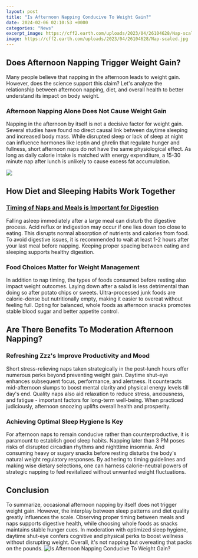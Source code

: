```yaml
---
layout: post
title: "Is Afternoon Napping Conducive To Weight Gain?"
date: 2024-02-06 02:10:53 +0000
categories: "News"
excerpt_image: https://cff2.earth.com/uploads/2023/04/26104628/Nap-scaled.jpg
image: https://cff2.earth.com/uploads/2023/04/26104628/Nap-scaled.jpg
---
```


## Does Afternoon Napping Trigger Weight Gain?
Many people believe that napping in the afternoon leads to weight gain. However, does the science support this claim? Let's analyze the relationship between afternoon napping, diet, and overall health to better understand its impact on body weight. 
### Afternoon Napping Alone Does Not Cause Weight Gain
Napping in the afternoon by itself is not a decisive factor for weight gain. Several studies have found no direct causal link between daytime sleeping and increased body mass. While disrupted sleep or lack of sleep at night can influence hormones like leptin and ghrelin that regulate hunger and fullness, short afternoon naps do not have the same physiological effect. As long as daily calorie intake is matched with energy expenditure, a 15-30 minute nap after lunch is unlikely to cause excess fat accumulation.

![](https://i.pinimg.com/originals/56/09/8e/56098e321a1591d2e14424ea5495cf0a.png)
## How Diet and Sleeping Habits Work Together   
### [Timing of Naps and Meals is Important for Digestion](https://yt.io.vn/collection/agudelo)
Falling asleep immediately after a large meal can disturb the digestive process. Acid reflux or indigestion may occur if one lies down too close to eating. This disrupts normal absorption of nutrients and calories from food. To avoid digestive issues, it is recommended to wait at least 1-2 hours after your last meal before napping. Keeping proper spacing between eating and sleeping supports healthy digestion.
### **Food Choices Matter for Weight Management**  
In addition to nap timing, the types of foods consumed before resting also impact weight outcomes. Laying down after a salad is less detrimental than doing so after potato chips or sweets. Ultra-processed junk foods are calorie-dense but nutritionally empty, making it easier to overeat without feeling full. Opting for balanced, whole foods as afternoon snacks promotes stable blood sugar and better appetite control.
## Are There Benefits To Moderation Afternoon Napping?
### Refreshing Zzz's Improve Productivity and Mood
Short stress-relieving naps taken strategically in the post-lunch hours offer numerous perks beyond preventing weight gain. Daytime shut-eye enhances subsequent focus, performance, and alertness. It counteracts mid-afternoon slumps to boost mental clarity and physical energy levels till day's end. Quality naps also aid relaxation to reduce stress, anxiousness, and fatigue - important factors for long-term well-being. When practiced judiciously, afternoon snoozing uplifts overall health and prosperity.
### Achieving Optimal Sleep Hygiene Is Key  
For afternoon naps to remain conducive rather than counterproductive, it is paramount to establish good sleep habits. Napping later than 3 PM poses risks of disrupted circadian rhythms and nighttime insomnia. And consuming heavy or sugary snacks before resting disturbs the body's natural weight regulatory responses. By adhering to timing guidelines and making wise dietary selections, one can harness calorie-neutral powers of strategic napping to feel revitalized without unwanted weight fluctuations.
## Conclusion
To summarize, occasional afternoon napping by itself does not trigger weight gain. However, the interplay between sleep patterns and diet quality greatly influences the scale. Observing proper timing between meals and naps supports digestive health, while choosing whole foods as snacks maintains stable hunger cues. In moderation with optimized sleep hygiene, daytime shut-eye confers cognitive and physical perks to boost wellness without disrupting weight. Overall, it's not napping but overeating that packs on the pounds.
![Is Afternoon Napping Conducive To Weight Gain?](https://cff2.earth.com/uploads/2023/04/26104628/Nap-scaled.jpg)